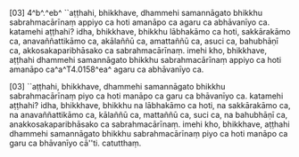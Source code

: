 [03] 4^b^.^eb^ ``aṭṭhahi, bhikkhave, dhammehi samannāgato  bhikkhu sabrahmacārīnaṃ appiyo ca hoti amanāpo ca agaru ca  abhāvanīyo ca. katamehi aṭṭhahi? idha, bhikkhave, bhikkhu  lābhakāmo ca hoti, sakkārakāmo ca, anavaññattikāmo ca, akālaññū  ca, amattaññū ca, asuci ca, bahubhāṇī ca, akkosakaparibhāsako ca  sabrahmacārīnaṃ. imehi kho, bhikkhave, aṭṭhahi dhammehi samannāgato  bhikkhu sabrahmacārīnaṃ appiyo ca hoti amanāpo ca^a^T4.0158^ea^ agaru ca  abhāvanīyo ca.

[03] ``aṭṭhahi, bhikkhave, dhammehi samannāgato bhikkhu sabrahmacārīnaṃ  piyo ca hoti manāpo ca garu ca bhāvanīyo ca. katamehi aṭṭhahi?  idha, bhikkhave, bhikkhu na lābhakāmo ca hoti, na sakkārakāmo  ca, na anavaññattikāmo ca, kālaññū ca, mattaññū ca, suci ca, na  bahubhāṇī ca, anakkosakaparibhāsako ca sabrahmacārīnaṃ. imehi kho,  bhikkhave, aṭṭhahi dhammehi samannāgato bhikkhu sabrahmacārīnaṃ piyo ca  hoti manāpo ca garu ca bhāvanīyo cā''ti. catutthaṃ.